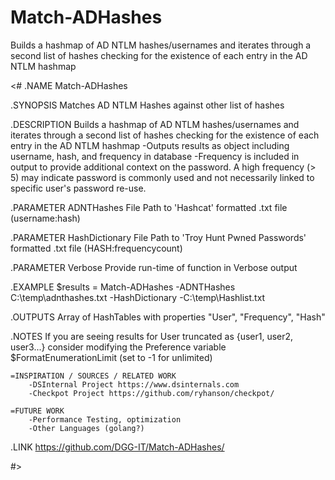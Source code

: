 # Match-ADHashes
Builds a hashmap of AD NTLM hashes/usernames and iterates through a second list of hashes checking for the existence of each entry in the AD NTLM hashmap

<#
.NAME
    Match-ADHashes

.SYNOPSIS
    Matches AD NTLM Hashes against other list of hashes

.DESCRIPTION
    Builds a hashmap of AD NTLM hashes/usernames and iterates through a second list of hashes checking for the existence of each entry in the AD NTLM hashmap
        -Outputs results as object including username, hash, and frequency in database
        -Frequency is included in output to provide additional context on the password. A high frequency (> 5) may indicate password is commonly used and not necessarily linked to specific user's password re-use.

.PARAMETER ADNTHashes
    File Path to 'Hashcat' formatted .txt file (username:hash)

.PARAMETER HashDictionary
    File Path to 'Troy Hunt Pwned Passwords' formatted .txt file (HASH:frequencycount)

.PARAMETER Verbose
    Provide run-time of function in Verbose output

.EXAMPLE
    $results = Match-ADHashes -ADNTHashes C:\temp\adnthashes.txt -HashDictionary -C:\temp\Hashlist.txt 

.OUTPUTS
    Array of HashTables with properties "User", "Frequency", "Hash"

.NOTES
    If you are seeing results for User truncated as {user1, user2, user3...} consider modifying the Preference variable $FormatEnumerationLimit (set to -1 for unlimited)
    
    =INSPIRATION / SOURCES / RELATED WORK
        -DSInternal Project https://www.dsinternals.com
        -Checkpot Project https://github.com/ryhanson/checkpot/

    =FUTURE WORK
        -Performance Testing, optimization
        -Other Languages (golang?)

.LINK
    https://github.com/DGG-IT/Match-ADHashes/

#>
